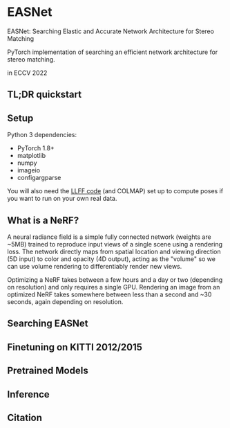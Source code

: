 # EASNet
EASNet: Searching Elastic and Accurate Network Architecture for Stereo Matching

PyTorch implementation of searching an efficient network architecture for stereo matching.

in ECCV 2022

## TL;DR quickstart

## Setup

Python 3 dependencies:

* PyTorch 1.8+
* matplotlib
* numpy
* imageio
* configargparse

You will also need the [LLFF code](http://github.com/fyusion/llff) (and COLMAP) set up to compute poses if you want to run on your own real data.

## What is a NeRF?

A neural radiance field is a simple fully connected network (weights are ~5MB) trained to reproduce input views of a single scene using a rendering loss. The network directly maps from spatial location and viewing direction (5D input) to color and opacity (4D output), acting as the "volume" so we can use volume rendering to differentiably render new views.

Optimizing a NeRF takes between a few hours and a day or two (depending on resolution) and only requires a single GPU. Rendering an image from an optimized NeRF takes somewhere between less than a second and ~30 seconds, again depending on resolution.


## Searching EASNet

## Finetuning on KITTI 2012/2015

## Pretrained Models

## Inference

## Citation

